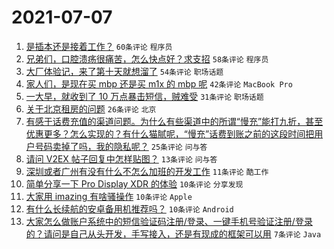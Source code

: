 # 2021-07-07

1. [是插本还是接着工作？](https://www.v2ex.com/t/788002) `60条评论` `程序员`
1. [兄弟们，口腔溃疡很痛苦，怎么快点好？求支招](https://www.v2ex.com/t/788021) `58条评论` `程序员`
1. [大厂体验记，来了第十天就想溜了](https://www.v2ex.com/t/788005) `54条评论` `职场话题`
1. [家人们，是现在买 mbp 还是买 m1x 的 mbp 呢](https://www.v2ex.com/t/787997) `42条评论` `MacBook Pro`
1. [一大早，就收到了 10 万点暴击短信，贼难受](https://www.v2ex.com/t/788000) `31条评论` `职场话题`
1. [关于北京租房的问题](https://www.v2ex.com/t/788017) `26条评论` `北京`
1. [有感于话费充值的渠道问题。为什么有些渠道中的所谓“慢充”能打九折，甚至优惠更多？怎么实现的？有什么猫腻呢，“慢充”话费到账之前的这段时间把用户号码卖掉了吗，我的隐私呢？](https://www.v2ex.com/t/788003) `25条评论` `问与答`
1. [请问 V2EX 帖子回复中怎样贴图？](https://www.v2ex.com/t/788014) `13条评论` `问与答`
1. [深圳或者广州有没有什么不怎么加班的开发工作](https://www.v2ex.com/t/787993) `11条评论` `酷工作`
1. [简单分享一下 Pro Display XDR 的体验](https://www.v2ex.com/t/788023) `10条评论` `分享发现`
1. [大家用 imazing 有啥骚操作](https://www.v2ex.com/t/787998) `10条评论` `Apple`
1. [有什么长续航的安卓备用机推荐吗？](https://www.v2ex.com/t/787992) `10条评论` `Android`
1. [大家怎么做账户系统中的短信验证码注册/登录、一键手机号验证注册/登录的？请问是自己从头开发，手写接入，还是有现成的框架可以用](https://www.v2ex.com/t/787989) `7条评论` `Java`
